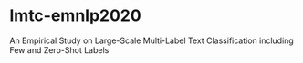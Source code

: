 # lmtc-emnlp2020
An Empirical Study on Large-Scale Multi-Label Text Classification including Few and Zero-Shot Labels
